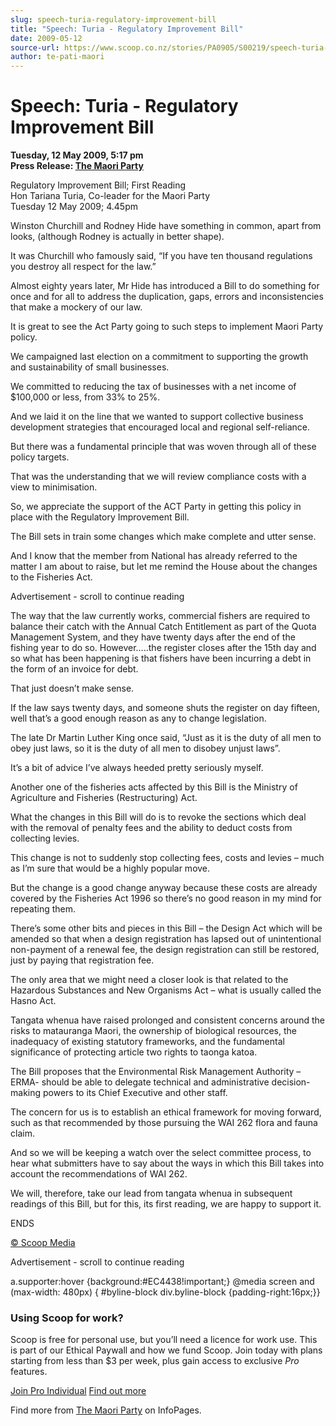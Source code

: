 ```yaml
---
slug: speech-turia-regulatory-improvement-bill
title: "Speech: Turia - Regulatory Improvement Bill"
date: 2009-05-12
source-url: https://www.scoop.co.nz/stories/PA0905/S00219/speech-turia-regulatory-improvement-bill.htm
author: te-pati-maori
---
```

Speech: Turia - Regulatory Improvement Bill
===========================================

**Tuesday, 12 May 2009, 5:17 pm**  
**Press Release: [The Maori Party](https://info.scoop.co.nz/The_Maori_Party)**

Regulatory Improvement Bill; First Reading  
Hon Tariana Turia, Co-leader for the Maori Party  
Tuesday 12 May 2009; 4.45pm

Winston Churchill and Rodney Hide have something in common, apart from looks, (although Rodney is actually in better shape).

It was Churchill who famously said, “If you have ten thousand regulations you destroy all respect for the law.”

Almost eighty years later, Mr Hide has introduced a Bill to do something for once and for all to address the duplication, gaps, errors and inconsistencies that make a mockery of our law.

It is great to see the Act Party going to such steps to implement Maori Party policy.

We campaigned last election on a commitment to supporting the growth and sustainability of small businesses.

We committed to reducing the tax of businesses with a net income of $100,000 or less, from 33% to 25%.

And we laid it on the line that we wanted to support collective business development strategies that encouraged local and regional self-reliance.

But there was a fundamental principle that was woven through all of these policy targets.

That was the understanding that we will review compliance costs with a view to minimisation.

So, we appreciate the support of the ACT Party in getting this policy in place with the Regulatory Improvement Bill.

The Bill sets in train some changes which make complete and utter sense.

And I know that the member from National has already referred to the matter I am about to raise, but let me remind the House about the changes to the Fisheries Act.

Advertisement - scroll to continue reading





The way that the law currently works, commercial fishers are required to balance their catch with the Annual Catch Entitlement as part of the Quota Management System, and they have twenty days after the end of the fishing year to do so. However…..the register closes after the 15th day and so what has been happening is that fishers have been incurring a debt in the form of an invoice for debt.

That just doesn’t make sense.

If the law says twenty days, and someone shuts the register on day fifteen, well that’s a good enough reason as any to change legislation.

The late Dr Martin Luther King once said, “Just as it is the duty of all men to obey just laws, so it is the duty of all men to disobey unjust laws”.

It’s a bit of advice I’ve always heeded pretty seriously myself.

Another one of the fisheries acts affected by this Bill is the Ministry of Agriculture and Fisheries (Restructuring) Act.

What the changes in this Bill will do is to revoke the sections which deal with the removal of penalty fees and the ability to deduct costs from collecting levies.

This change is not to suddenly stop collecting fees, costs and levies – much as I’m sure that would be a highly popular move.

But the change is a good change anyway because these costs are already covered by the Fisheries Act 1996 so there’s no good reason in my mind for repeating them.

There’s some other bits and pieces in this Bill – the Design Act which will be amended so that when a design registration has lapsed out of unintentional non-payment of a renewal fee, the design registration can still be restored, just by paying that registration fee.

The only area that we might need a closer look is that related to the Hazardous Substances and New Organisms Act – what is usually called the Hasno Act.

Tangata whenua have raised prolonged and consistent concerns around the risks to matauranga Maori, the ownership of biological resources, the inadequacy of existing statutory frameworks, and the fundamental significance of protecting article two rights to taonga katoa.

The Bill proposes that the Environmental Risk Management Authority – ERMA- should be able to delegate technical and administrative decision-making powers to its Chief Executive and other staff.

The concern for us is to establish an ethical framework for moving forward, such as that recommended by those pursuing the WAI 262 flora and fauna claim.

And so we will be keeping a watch over the select committee process, to hear what submitters have to say about the ways in which this Bill takes into account the recommendations of WAI 262.

We will, therefore, take our lead from tangata whenua in subsequent readings of this Bill, but for this, its first reading, we are happy to support it.

ENDS

[© Scoop Media](http://www.scoop.co.nz/about/terms.html)  

Advertisement - scroll to continue reading



a.supporter:hover {background:#EC4438!important;} @media screen and (max-width: 480px) { #byline-block div.byline-block {padding-right:16px;}}

### Using Scoop for work?

Scoop is free for personal use, but you’ll need a licence for work use. This is part of our Ethical Paywall and how we fund Scoop. Join today with plans starting from less than $3 per week, plus gain access to exclusive _Pro_ features.  
  
[Join Pro Individual](https://pro.scoop.co.nz/Individual/?from=ProIn24) [Find out more](https://pro.scoop.co.nz/using-scoop-for-work/?from=ProIn24)

Find more from [The Maori Party](https://info.scoop.co.nz/The_Maori_Party) on InfoPages.